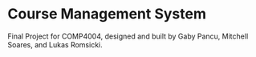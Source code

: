 # Course Management System
Final Project for COMP4004, designed and built by Gaby Pancu, Mitchell Soares, and Lukas Romsicki.
